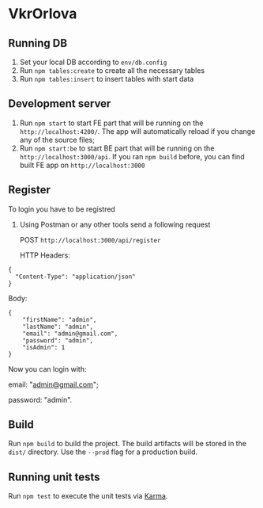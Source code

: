 # VkrOrlova

## Running DB

1. Set your local DB according to `env/db.config`
2. Run `npm tables:create` to create all the necessary tables
3. Run `npm tables:insert` to insert tables with start data

## Development server

1. Run `npm start` to start FE part that will be running on the `http://localhost:4200/`. The app will automatically reload if you change any of the source files;
2. Run `npm start:be` to start BE part that will be running on the `http://localhost:3000/api`. If you ran `npm build` before, you can find built FE app on `http://localhost:3000`

## Register

To login you have to be registred

1. Using Postman or any other tools send a following request

   POST `http://localhost:3000/api/register`

   HTTP Headers:

```
{
  "Content-Type": "application/json"
}
```

Body:

```
{
	"firstName": "admin",
	"lastName": "admin",
	"email": "admin@gmail.com",
	"password": "admin",
	"isAdmin": 1
}
```

Now you can login with:

email: "admin@gmail.com";

password: "admin".

## Build

Run `npm build` to build the project. The build artifacts will be stored in the `dist/` directory. Use the `--prod` flag for a production build.

## Running unit tests

Run `npm test` to execute the unit tests via [Karma](https://karma-runner.github.io).

